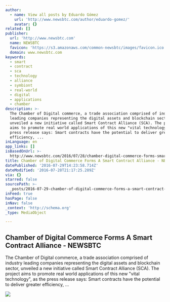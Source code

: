 ```yaml
---
author:
  - name: View all posts by Eduardo Gómez
    url: 'http://www.newsbtc.com/author/eduardo-gomez/'
    avatar: {}
related: []
publisher:
  url: 'http://www.newsbtc.com'
  name: NEWSBTC
  favicon: 'https://s3.amazonaws.com/common-newsbtc/images/favicon.ico'
  domain: www.newsbtc.com
keywords:
  - smart
  - contract
  - sca
  - technology
  - alliance
  - symbiont
  - real-world
  - digital
  - applications
  - chamber
description: >-
  The Chamber of Digital commerce, a trade association comprised of industry
  leading companies representing the digital assets and blockchain sector,
  unveiled a new initiative called Smart Contract Alliance (SCA). The project
  aims to promote real world applications of this new "vital technology", as the
  press release says: Smart contracts have the potential to deliver greater
  efficiency, ...
inLanguage: en
app_links: []
isBasedOnUrl: >-
  http://www.newsbtc.com/2016/07/28/chamber-digital-commerce-forms-smart-contract-alliance/
title: Chamber of Digital Commerce Forms A Smart Contract Alliance - NEWSBTC
datePublished: '2016-07-29T14:23:58.714Z'
dateModified: '2016-07-28T21:17:25.289Z'
via: {}
starred: false
sourcePath: >-
  _posts/2016-07-29-chamber-of-digital-commerce-forms-a-smart-contract-alliance.md
inFeed: true
hasPage: false
inNav: false
_context: 'http://schema.org'
_type: MediaObject

---
```

<article style=""><h1>Chamber of Digital Commerce Forms A Smart Contract Alliance - NEWSBTC</h1><p>The Chamber of Digital commerce, a trade association comprised of industry leading companies representing the digital assets and blockchain sector, unveiled a new initiative called Smart Contract Alliance (SCA). The project aims to promote real world applications of this new "vital technology", as the press release says: Smart contracts have the potential to deliver greater efficiency, ...</p><img src="http://s3.amazonaws.com/main-newsbtc-images/2016/07/28220800/pexels-photo1.jpg" /></article>